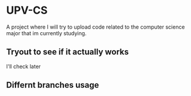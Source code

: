 # UPV-CS
A project where I will try to upload code related to the computer science major that im currently studying.
## Tryout to see if it actually works
I'll check later 
## Differnt branches usage
